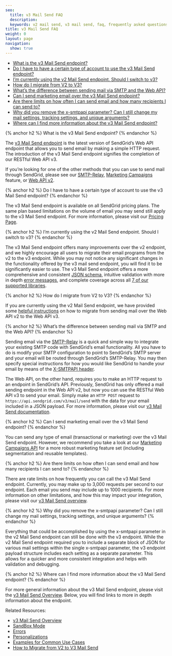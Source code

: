 ```yaml
---
seo:
  title: v3 Mail Send FAQ
  description:
  keywords: v2 mail send, v3 mail send, faq, frequently asked questions
title: v3 Mail Send FAQ
weight: 0
layout: page
navigation:
  show: true
---
```


* [What is the v3 Mail Send endpoint?](#-What-is-the-v3-Mail-Send-endpoint)
* [Do I have to have a certain type of account to use the v3 Mail Send endpoint?](#-Do-I-have-to-have-a-certain-type-of-account-to-use-the-v3-Mail-Send-endpoint)
* [I’m currently using the v2 Mail Send endpoint. Should I switch to v3?](#-Im-currently-using-the-v2-Mail-Send-endpoint-Should-I-switch-to-v3)
* [How do I migrate from V2 to V3?](#-How-do-I-migrate-from-V2-to-V3)
* [What’s the difference between sending mail via SMTP and the Web API?](#-Whats-the-difference-between-sending-mail-via-SMTP-and-the-Web-API)
* [Can I send marketing email over the v3 Mail Send endpoint?](#-Can-I-send-marketing-email-over-the-v3-Mail-Send-endpoint)
* [Are there limits on how often I can send email and how many recipients I can send to?](#-Are-there-limits-on-how-often-I-can-send-email-and-how-many-recipients-I-can-send-to)
* [Why did you remove the x-smtpapi parameter? Can I still change my mail settings, tracking settings, and unique arguments?](#-Why-did-you-remove-the-xsmtpapi-parameter-Can-I-still-change-my-mail-settings-tracking-settings-and-unique-arguments)
* [Where can I find more information about the v3 Mail Send endpoint?](#-Where-can-I-find-more-information-about-the-v3-Mail-Send-endpoint)

{% anchor h2 %}
What is the v3 Mail Send endpoint?
{% endanchor %}

The [v3 Mail Send endpoint]({{root_url}}/API_Reference/Web_API_v3/Mail/index.html) is the latest version of SendGrid’s Web API endpoint that allows you to send email by making a simple HTTP request. The introduction of the v3 Mail Send endpoint signifies the completion of our RESTful Web API v3.

If you’re looking for one of the other methods that you can use to send mail through SendGrid, please see our [SMTP-Relay](https://sendgrid.com/docs/Integrate/index.html#-SMTP-Relay), [Marketing Campaigns](https://sendgrid.com/docs/User_Guide/Marketing_Campaigns/index.html) feature, or [Web API v2](https://sendgrid.com/docs/API_Reference/Web_API/mail.html).

{% anchor h2 %}
Do I have to have a certain type of account to use the v3 Mail Send endpoint?
{% endanchor %}

The v3 Mail Send endpoint is available on all SendGrid pricing plans. The same plan based limitations on the volume of email you may send still apply to the v3 Mail Send endpoint. For more information, please visit our [Pricing Page](https://sendgrid.com/pricing).

{% anchor h2 %}
I’m currently using the v2 Mail Send endpoint. Should I switch to v3?
{% endanchor %}

The v3 Mail Send endpoint offers many improvements over the v2 endpoint, and we highly encourage all users to migrate their email programs from the v2 to the v3 endpoint. While you may not notice any significant changes in the functionality offered by the v3 mail send endpoint, you will find it to be significantly easier to use. The v3 Mail Send endpoint offers a more comprehensive and consistent [JSON schema]({{root_url}}/API_Reference/Web_API_v3/Mail/index.html#-Request-Body-Parameters), intuitive validation with more in depth [error messages]({{root_url}}/API_Reference/Web_API_v3/Mail/errors.html), and complete coverage across all [7 of our supported libraries]({{root_url}}/Integrate/libraries.html).

{% anchor h2 %}
How do I migrate from V2 to V3?
{% endanchor %}

If you are currently using the v2 Mail Send endpoint, we have provided some [helpful instructions]({{root_url}}/Classroom/Send/v3_Mail_Send/how_to_migrate_from_v2_to_v3_mail_send.html) on how to migrate from sending mail over the Web API v2 to the Web API v3.

{% anchor h2 %}
What’s the difference between sending mail via SMTP and the Web API?
{% endanchor %}

Sending email via the [SMTP-Relay]({{root_url}}/Integrate/index.html#-SMTP-Relay) is a quick and simple way to integrate your existing SMTP code with SendGrid’s email functionality. All you have to do is modify your SMTP configuration to point to SendGrid’s SMTP server and your email will be routed through SendGrid’s SMTP-Relay. You may then specify special instructions for how you would like SendGrid to handle your email by means of the [X-SMTPAPI header]({{root_url}}/API_Reference/SMTP_API/index.html).

The Web API, on the other hand, requires you to make an HTTP request to an endpoint in SendGrid’s API. Previously, SendGrid has only offered a mail sending endpoint in the Web API v2, but now you can use the RESTful Web API v3 to send your email. Simply make an `HTTP POST` request to `https://api.sendgrid.com/v3/mail/send` with the data for your email included in a JSON payload. For more information, please visit our [v3 Mail Send documentation]({{root_url}}/API_Reference/Web_API_v3/Mail/index.html).

{% anchor h2 %}
Can I send marketing email over the v3 Mail Send endpoint?
{% endanchor %}

You can send any type of email (transactional or marketing) over the v3 Mail Send endpoint. However, we recommend you take a look at our [Marketing Campaigns API](https://sendgrid.com/docs/API_Reference/Web_API_v3/Marketing_Campaigns/index.html) for a more robust marketing feature set (including segmentation and reusable templates).

{% anchor h2 %}
Are there limits on how often I can send email and how many recipients I can send to?
{% endanchor %}

There are rate limits on how frequently you can call the v3 Mail Send endpoint. Currently, you may make up to 3,000 requests per second to our endpoint. Each email you send may include up to 1000 recipients. For more information on other limitations, and how this may impact your integration, please visit our [v3 Mail Send overview]({{root_url}}/API_Reference/Web_API_v3/Mail/index.html).

{% anchor h2 %}
Why did you remove the x-smtpapi parameter? Can I still change my mail settings, tracking settings, and unique arguments?
{% endanchor %}

Everything that could be accomplished by using the x-smtpapi parameter in the v2 Mail Send endpoint can still be done with the v3 endpoint. While the v2 Mail Send endpoint required you to include a separate block of JSON for various mail settings within the single x-smtpapi parameter, the v3 endpoint payload structure includes each setting as a separate parameter. This allows for a quicker and more consistent integration and helps with validation and debugging.

{% anchor h2 %}
Where can I find more information about the v3 Mail Send endpoint?
{% endanchor %}

For more general information about the v3 Mail Send endpoint, please visit the [v3 Mail Send Overview]({{root_url}}/API_Reference/Web_API_v3/Mail/index.html). Below, you will find links to more in depth information about the endpoint.

Related Resources:

* [v3 Mail Send Overview]({{root_url}}/API_Reference/Web_API_v3/Mail/index.html)
* [SandBox Mode]({{root_url}}/Classroom/Send/v3_Mail_Send/sandbox_mode.html)
* [Errors]({{root_url}}/API_Reference/Web_API_v3/Mail/errors.html)
* [Personalizations]({{root_url}}/Classroom/Send/v3_Mail_Send/personalizations.html)
* [Examples for Common Use Cases]({{root_url}}/Classroom/Send/v3_Mail_Send/curl_examples.html)
* [How to Migrate from V2 to V3 Mail Send]({{root_url}}/Classroom/Send/v3_Mail_Send/how_to_migrate_from_v2_to_v3_mail_send.html)

